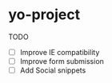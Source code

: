 # yo-project

TODO

- [ ] Improve IE compatibility
- [ ] Improve form submission
- [ ] Add Social snippets
